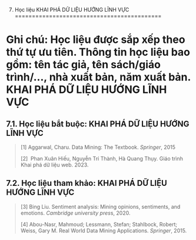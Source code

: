 7. Học liệu KHAI PHÁ DỮ LIỆU HƯỚNG LĨNH VỰC
===========================================

Ghi chú: Học liệu được sắp xếp theo thứ tự ưu tiên. Thông tin học liệu bao gồm: tên tác giả, tên sách/giáo trình/..., nhà xuất bản, năm xuất bản. KHAI PHÁ DỮ LIỆU HƯỚNG LĨNH VỰC
=================================================================================================================================================================================

7.1. Học liệu bắt buộc: KHAI PHÁ DỮ LIỆU HƯỚNG LĨNH VỰC
-------------------------------------------------------

> \[1\] Aggarwal, Charu. Data Mining: The Textbook. *Springer*, 2015
>
> \[2\]  Phan Xuân Hiếu, Nguyễn Trí Thành, Hà Quang Thụy. Giáo trình
> Khai phá dữ liệu web. 2023.

 7.2. Học liệu tham khảo: KHAI PHÁ DỮ LIỆU HƯỚNG LĨNH VỰC
--------------------------------------------------------

> \[3\] Bing Liu. Sentiment analysis: Mining opinions, sentiments, and
> emotions. *Cambridge university pres*s, 2020.
>
> \[4\] Abou-Nasr, Mahmoud; Lessmann, Stefan; Stahlbock, Robert; Weiss,
> Gary M. Real World Data Mining Applications. *Springer*, 2015.

